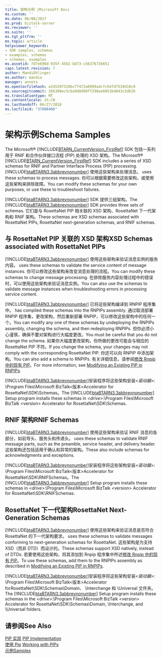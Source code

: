 ```yaml
---
title: 架构示例 |Microsoft Docs
ms.custom: ''
ms.date: 06/08/2017
ms.prod: biztalk-server
ms.reviewer: ''
ms.suite: ''
ms.tgt_pltfrm: ''
ms.topic: article
helpviewer_keywords:
- SDK samples, schemas
- examples, schemas
- schemas, examples
ms.assetid: 7d7e696d-935f-4582-b873-c5637673b651
caps.latest.revision: 7
author: MandiOhlinger
ms.author: mandia
manager: anneta
ms.openlocfilehash: e2d5397319bcf7472a0999adcfc64fd7519d10c0
ms.sourcegitcommit: 266308ec5c6a9d8d80ff298ee6051b4843c5d626
ms.translationtype: MT
ms.contentlocale: zh-CN
ms.lasthandoff: 06/27/2018
ms.locfileid: "37008406"
---
```

# <a name="schema-samples"></a><span data-ttu-id="9113f-102">架构示例</span><span class="sxs-lookup"><span data-stu-id="9113f-102">Schema Samples</span></span>
<span data-ttu-id="9113f-103">The Microsoft® [!INCLUDE[BTARN_CurrentVersion_FirstRef](../../includes/btarn-currentversion-firstref-md.md)] SDK 包括一系列用于 RNIF 和合作伙伴接口流程 (PIP) 处理的 XSD 架构。</span><span class="sxs-lookup"><span data-stu-id="9113f-103">The Microsoft® [!INCLUDE[BTARN_CurrentVersion_FirstRef](../../includes/btarn-currentversion-firstref-md.md)] SDK includes a series of XSD schemas for RNIF and Partner Interface Process (PIP) processing.</span></span> [!INCLUDE[btaBTARN3.3abbrevnonumber](../../includes/btabtarn3-3abbrevnonumber-md.md)]<span data-ttu-id="9113f-104"> 使用这些架构来处理消息。</span><span class="sxs-lookup"><span data-stu-id="9113f-104"> uses these schemas to process messages.</span></span> <span data-ttu-id="9113f-105">你可以根据需要修改这些架构，或使用这些架构来排除故障。</span><span class="sxs-lookup"><span data-stu-id="9113f-105">You can modify these schemas for your own purposes, or use these to troubleshoot failures.</span></span>  
  
 <span data-ttu-id="9113f-106">[!INCLUDE[btaBTARN3.3abbrevnonumber](../../includes/btabtarn3-3abbrevnonumber-md.md)] SDK 提供三组架构。</span><span class="sxs-lookup"><span data-stu-id="9113f-106">The [!INCLUDE[btaBTARN3.3abbrevnonumber](../../includes/btabtarn3-3abbrevnonumber-md.md)] SDK provides three sets of schemas.</span></span> <span data-ttu-id="9113f-107">它们是与 RosettaNet PIP 相关联的 XSD 架构、RosettaNet 下一代架构和 RNIF 架构。</span><span class="sxs-lookup"><span data-stu-id="9113f-107">These schemas are XSD schemas associated with RosettaNet PIPs, RosettaNet next-generation schemas, and RNIF schemas.</span></span>  
  
## <a name="xsd-schemas-associated-with-rosettanet-pips"></a><span data-ttu-id="9113f-108">与 RosettaNet PIP 关联的 XSD 架构</span><span class="sxs-lookup"><span data-stu-id="9113f-108">XSD Schemas associated with RosettaNet PIPs</span></span>  
 [!INCLUDE[btaBTARN3.3abbrevnonumber](../../includes/btabtarn3-3abbrevnonumber-md.md)]<span data-ttu-id="9113f-109"> 使用这些架构来验证消息实例的服务内容。</span><span class="sxs-lookup"><span data-stu-id="9113f-109"> uses these schemas to validate the service content of message instances.</span></span> <span data-ttu-id="9113f-110">你可以修改这些架构来改变消息处理的流程。</span><span class="sxs-lookup"><span data-stu-id="9113f-110">You can modify these schemas to change message processing.</span></span> <span data-ttu-id="9113f-111">在排除服务内容处理过程中的错误时，可以使用这些架构来验证消息实例。</span><span class="sxs-lookup"><span data-stu-id="9113f-111">You can also use the schemas to validate message instances when troubleshooting errors in processing service content.</span></span>  
  
 [!INCLUDE[btaBTARN3.3abbrevnonumber](../../includes/btabtarn3-3abbrevnonumber-md.md)]<span data-ttu-id="9113f-112"> 已将这些架构编译到 RNPIP 程序集中。</span><span class="sxs-lookup"><span data-stu-id="9113f-112"> has compiled these schemas into the RNPIPs assembly.</span></span> <span data-ttu-id="9113f-113">通过取消部署 RNPIP 程序集，更改架构，然后重新部署 RNPIP，可以修改这些架构中的任何一个。</span><span class="sxs-lookup"><span data-stu-id="9113f-113">You can modify any one of these schemas by undeploying the RNPIPs assembly, changing the schema, and then redeploying RNPIPs.</span></span> <span data-ttu-id="9113f-114">但你必须小心谨慎，确保不要对架构进行大幅度更改。</span><span class="sxs-lookup"><span data-stu-id="9113f-114">You must be careful that you do not change the schema.</span></span> <span data-ttu-id="9113f-115">如果你大幅度更改架构，你所做的更改可能会与相应的 RosettaNet PIP 不符。</span><span class="sxs-lookup"><span data-stu-id="9113f-115">If you change the schema, your changes may not comply with the corresponding RosettaNet PIP.</span></span> <span data-ttu-id="9113f-116">你还可以向 RNPIP 中添加架构。</span><span class="sxs-lookup"><span data-stu-id="9113f-116">You can also add a schema to RNPIPs.</span></span> <span data-ttu-id="9113f-117">有关详细信息，请参阅[修改 Rnpip 中的现有 PIP](../../adapters-and-accelerators/accelerator-rosettanet/modifying-an-existing-pip-in-rnpips.md)。</span><span class="sxs-lookup"><span data-stu-id="9113f-117">For more information, see [Modifying an Existing PIP in RNPIPs](../../adapters-and-accelerators/accelerator-rosettanet/modifying-an-existing-pip-in-rnpips.md).</span></span>  
  
 <span data-ttu-id="9113f-118">[!INCLUDE[btaBTARN3.3abbrevnonumber](../../includes/btabtarn3-3abbrevnonumber-md.md)]安装程序将这些架构安装\<*驱动器*\>: \Program Files\\Microsoft BizTalk\<版本\>Accelerator for RosettaNet\SDK\Schemas。</span><span class="sxs-lookup"><span data-stu-id="9113f-118">The [!INCLUDE[btaBTARN3.3abbrevnonumber](../../includes/btabtarn3-3abbrevnonumber-md.md)] Setup program installs these schemas in \<*drive*\>:\Program Files\\Microsoft  BizTalk \<version\> Accelerator for RosettaNet\SDK\Schemas.</span></span>  
  
## <a name="rnif-schemas"></a><span data-ttu-id="9113f-119">RNIF 架构</span><span class="sxs-lookup"><span data-stu-id="9113f-119">RNIF Schemas</span></span>  
 [!INCLUDE[btaBTARN3.3abbrevnonumber](../../includes/btabtarn3-3abbrevnonumber-md.md)]<span data-ttu-id="9113f-120"> 使用这些架构来验证 RNIF 消息的各部分，如前导头、服务头和传递头。</span><span class="sxs-lookup"><span data-stu-id="9113f-120"> uses these schemas to validate RNIF message parts, such as the preamble, service header, and delivery header.</span></span> <span data-ttu-id="9113f-121">这些架构还包括适用于确认和异常的架构。</span><span class="sxs-lookup"><span data-stu-id="9113f-121">These also include schemas for acknowledgments and exceptions.</span></span>  
  
 <span data-ttu-id="9113f-122">[!INCLUDE[btaBTARN3.3abbrevnonumber](../../includes/btabtarn3-3abbrevnonumber-md.md)]安装程序将这些架构安装\<*驱动器*\>: \Program Files\\Microsoft BizTalk\<版本\>Accelerator for RosettaNet\SDK\RNIFSchemas。</span><span class="sxs-lookup"><span data-stu-id="9113f-122">The [!INCLUDE[btaBTARN3.3abbrevnonumber](../../includes/btabtarn3-3abbrevnonumber-md.md)] Setup program installs these schemas in \<*drive*\>:\Program Files\\Microsoft  BizTalk \<version\> Accelerator for RosettaNet\SDK\RNIFSchemas.</span></span>  
  
## <a name="rosettanet-next-generation-schemas"></a><span data-ttu-id="9113f-123">RosettaNet 下一代架构</span><span class="sxs-lookup"><span data-stu-id="9113f-123">RosettaNet Next-Generation Schemas</span></span>  
 [!INCLUDE[btaBTARN3.3abbrevnonumber](../../includes/btabtarn3-3abbrevnonumber-md.md)]<span data-ttu-id="9113f-124"> 使用这些架构来验证消息是否符合 RosettaNet 的下一代架构要求。</span><span class="sxs-lookup"><span data-stu-id="9113f-124"> uses these schemas to validate messages conforming to next-generation schemas for RosettaNet.</span></span> <span data-ttu-id="9113f-125">这些架构是为支持 XSD（而非 DTD）而设计的。</span><span class="sxs-lookup"><span data-stu-id="9113f-125">These schemas support XSD natively, instead of DTDs.</span></span> <span data-ttu-id="9113f-126">若要使用这些架构，将其添加到 Rnpip 程序集中所述[修改 Rnpip 中的现有 PIP](../../adapters-and-accelerators/accelerator-rosettanet/modifying-an-existing-pip-in-rnpips.md)。</span><span class="sxs-lookup"><span data-stu-id="9113f-126">To use these schemas, add them to the RNPIPs assembly as described in [Modifying an Existing PIP in RNPIPs](../../adapters-and-accelerators/accelerator-rosettanet/modifying-an-existing-pip-in-rnpips.md).</span></span>  
  
 <span data-ttu-id="9113f-127">[!INCLUDE[btaBTARN3.3abbrevnonumber](../../includes/btabtarn3-3abbrevnonumber-md.md)]安装程序将这些架构安装\<*驱动器*\>: \Program Files\\Microsoft BizTalk\<版本\>Accelerator forRosettaNet\SDK\Schemas\Domain、 \Interchange 和 \Universal 文件夹。</span><span class="sxs-lookup"><span data-stu-id="9113f-127">The [!INCLUDE[btaBTARN3.3abbrevnonumber](../../includes/btabtarn3-3abbrevnonumber-md.md)] Setup program installs these schemas in the \<*drive*\>:\Program Files\\Microsoft  BizTalk \<version\> Accelerator for RosettaNet\SDK\Schemas\Domain, \Interchange, and \Universal folders.</span></span>  
  
## <a name="see-also"></a><span data-ttu-id="9113f-128">请参阅</span><span class="sxs-lookup"><span data-stu-id="9113f-128">See Also</span></span>  
 <span data-ttu-id="9113f-129">[PIP 实现](../../adapters-and-accelerators/accelerator-rosettanet/pip-implementation.md) </span><span class="sxs-lookup"><span data-stu-id="9113f-129">[PIP Implementation](../../adapters-and-accelerators/accelerator-rosettanet/pip-implementation.md) </span></span>  
 <span data-ttu-id="9113f-130">[使用 Pip](../../adapters-and-accelerators/accelerator-rosettanet/working-with-pips.md) </span><span class="sxs-lookup"><span data-stu-id="9113f-130">[Working with PIPs](../../adapters-and-accelerators/accelerator-rosettanet/working-with-pips.md) </span></span>  
 [<span data-ttu-id="9113f-131">示例</span><span class="sxs-lookup"><span data-stu-id="9113f-131">Samples</span></span>](../../adapters-and-accelerators/accelerator-rosettanet/samples3.md)